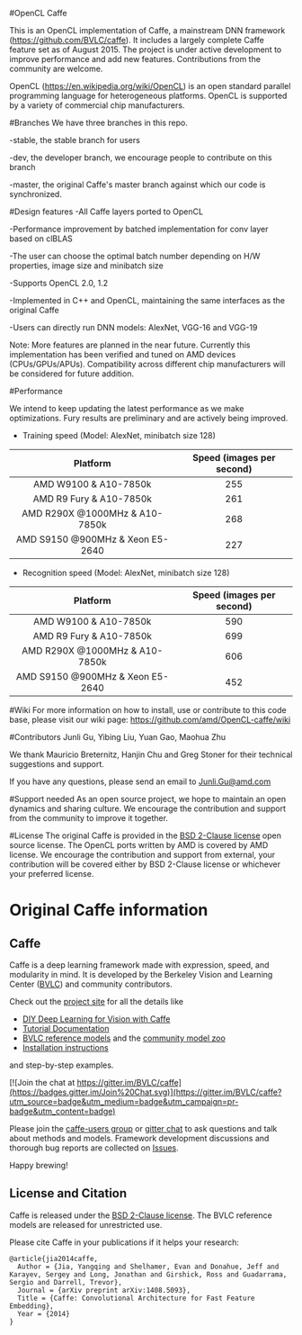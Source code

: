 #OpenCL Caffe

This is an OpenCL implementation of Caffe, a mainstream DNN framework (https://github.com/BVLC/caffe). It includes a largely complete Caffe feature set as of August 2015. The project is under active development to improve performance and add new features. Contributions from the community are welcome.

OpenCL (https://en.wikipedia.org/wiki/OpenCL) is an open standard parallel programming language for heterogeneous platforms. OpenCL is supported by a variety of commercial chip manufacturers. 

#Branches
 We have three branches in this repo.
 
 -stable, the stable branch for users
 
 -dev, the developer branch, we encourage people to contribute on this branch
 
 -master, the original Caffe's master branch against which our code is synchronized.
 
#Design features
  -All Caffe layers ported to OpenCL

  -Performance improvement by batched implementation for conv layer based on clBLAS

  -The user can choose the optimal batch number depending on H/W properties, image size and minibatch size

  -Supports OpenCL 2.0, 1.2
  
  -Implemented in C++ and OpenCL, maintaining the same interfaces as the original Caffe

  -Users can directly run DNN models: AlexNet, VGG-16 and VGG-19

Note: More features are planned in the near future. Currently this implementation has been verified and tuned on AMD devices (CPUs/GPUs/APUs). Compatibility across different chip manufacturers will be considered for future addition.

#Performance

We intend to keep updating the latest performance as we make optimizations. Fury results are preliminary and are actively being improved.

* Training speed (Model: AlexNet, minibatch size 128)

| Platform | Speed (images per second) |
|:--------:|:-------------------------:|
|AMD W9100 & A10-7850k           | 255 |
|AMD R9 Fury & A10-7850k         | 261 |
|AMD R290X @1000MHz & A10-7850k  | 268 |
|AMD S9150 @900MHz & Xeon E5-2640| 227 |


* Recognition speed (Model: AlexNet, minibatch size 128)

| Platform | Speed (images per second) |
|:--------:|:-------------------------:|
|AMD W9100 & A10-7850k           | 590 |
|AMD R9 Fury & A10-7850k         | 699 |
|AMD R290X @1000MHz & A10-7850k  | 606 |
|AMD S9150 @900MHz & Xeon E5-2640| 452 |


#Wiki
For more information on how to install, use or contribute to this code base, please visit our wiki page:
 https://github.com/amd/OpenCL-caffe/wiki

#Contributors
Junli Gu, Yibing Liu, Yuan Gao, Maohua Zhu

We thank Mauricio Breternitz, Hanjin Chu and Greg Stoner for their technical suggestions and support. 

If you have any questions, please send an email to Junli.Gu@amd.com 

#Support needed
 As an open source project, we hope to maintain an open dynamics and sharing culture. We encourage the contribution and support from the community to improve it together.

#License
The original Caffe is provided in the [BSD 2-Clause license](https://github.com/BVLC/caffe/blob/master/LICENSE) open source license. The OpenCL ports written by AMD is covered by AMD license. We encourage the contribution and support from external, your contribution will be covered either by BSD 2-Clause license or whichever your preferred license.

# Original Caffe information
## Caffe

Caffe is a deep learning framework made with expression, speed, and modularity in mind.
It is developed by the Berkeley Vision and Learning Center ([BVLC](http://bvlc.eecs.berkeley.edu)) and community contributors.

Check out the [project site](http://caffe.berkeleyvision.org) for all the details like

- [DIY Deep Learning for Vision with Caffe](https://docs.google.com/presentation/d/1UeKXVgRvvxg9OUdh_UiC5G71UMscNPlvArsWER41PsU/edit#slide=id.p)
- [Tutorial Documentation](http://caffe.berkeleyvision.org/tutorial/)
- [BVLC reference models](http://caffe.berkeleyvision.org/model_zoo.html) and the [community model zoo](https://github.com/BVLC/caffe/wiki/Model-Zoo)
- [Installation instructions](http://caffe.berkeleyvision.org/installation.html)

and step-by-step examples.

[![Join the chat at https://gitter.im/BVLC/caffe](https://badges.gitter.im/Join%20Chat.svg)](https://gitter.im/BVLC/caffe?utm_source=badge&utm_medium=badge&utm_campaign=pr-badge&utm_content=badge)

Please join the [caffe-users group](https://groups.google.com/forum/#!forum/caffe-users) or [gitter chat](https://gitter.im/BVLC/caffe) to ask questions and talk about methods and models.
Framework development discussions and thorough bug reports are collected on [Issues](https://github.com/BVLC/caffe/issues).

Happy brewing!

## License and Citation

Caffe is released under the [BSD 2-Clause license](https://github.com/BVLC/caffe/blob/master/LICENSE).
The BVLC reference models are released for unrestricted use.

Please cite Caffe in your publications if it helps your research:

    @article{jia2014caffe,
      Author = {Jia, Yangqing and Shelhamer, Evan and Donahue, Jeff and Karayev, Sergey and Long, Jonathan and Girshick, Ross and Guadarrama, Sergio and Darrell, Trevor},
      Journal = {arXiv preprint arXiv:1408.5093},
      Title = {Caffe: Convolutional Architecture for Fast Feature Embedding},
      Year = {2014}
    }
